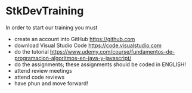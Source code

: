 # StkDevTraining

In order to start our training you must
 - create an account into GitHub https://github.com
 - download Visual Studio Code https://code.visualstudio.com
 - do the tutorial https://www.udemy.com/course/fundamentos-de-programacion-algoritmos-en-java-y-javascript/
 - do the assignments; these assignments should be coded in ENGLISH!
 - attend review meetings
 - attend code reviews
 - have phun and move forward!
